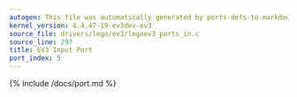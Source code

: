 ```yaml
---
autogen: This file was automatically generated by ports-defs-to-markdown.py
kernel_version: 4.4.47-19-ev3dev-ev3
source_file: drivers/lego/ev3/legoev3_ports_in.c
source_line: 297
title: EV3 Input Port
port_index: 5
---
```


{% include /docs/port.md %}
